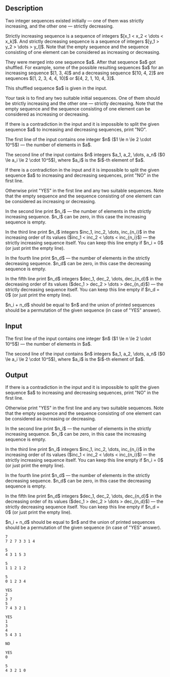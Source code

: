 ## Description

<div><p>Two integer sequences existed initially — one of them was <span class="tex-font-style-bf">strictly</span> increasing, and the other one — <span class="tex-font-style-bf">strictly</span> decreasing.</p><p>Strictly increasing sequence is a sequence of integers $[x_1 &lt; x_2 &lt; \dots &lt; x_k]$. And strictly decreasing sequence is a sequence of integers $[y_1 &gt; y_2 &gt; \dots &gt; y_l]$. Note that the empty sequence and the sequence consisting of one element can be considered as increasing or decreasing.</p><p>They were merged into one sequence $a$. After that sequence $a$ got shuffled. For example, some of the possible resulting sequences $a$ for an increasing sequence $[1, 3, 4]$ and a decreasing sequence $[10, 4, 2]$ are sequences $[1, 2, 3, 4, 4, 10]$ or $[4, 2, 1, 10, 4, 3]$.</p><p>This shuffled sequence $a$ is given in the input.</p><p>Your task is to find <span class="tex-font-style-bf">any</span> two suitable initial sequences. One of them should be <span class="tex-font-style-bf">strictly</span> increasing and the other one — <span class="tex-font-style-bf">strictly</span> decreasing. Note that the empty sequence and the sequence consisting of one element can be considered as increasing or decreasing.</p><p>If there is a contradiction in the input and it is impossible to split the given sequence $a$ to increasing and decreasing sequences, print "<span class="tex-font-style-tt">NO</span>".</p></div><div class="input-specification"><p>The first line of the input contains one integer $n$ ($1 \le n \le 2 \cdot 10^5$) — the number of elements in $a$.</p><p>The second line of the input contains $n$ integers $a_1, a_2, \dots, a_n$ ($0 \le a_i \le 2 \cdot 10^5$), where $a_i$ is the $i$-th element of $a$.</p></div><div class="output-specification"><p>If there is a contradiction in the input and it is impossible to split the given sequence $a$ to increasing and decreasing sequences, print "<span class="tex-font-style-tt">NO</span>" in the first line.</p><p>Otherwise print "<span class="tex-font-style-tt">YES</span>" in the first line and <span class="tex-font-style-bf">any</span> two suitable sequences. Note that the empty sequence and the sequence consisting of one element can be considered as increasing or decreasing.</p><p>In the second line print $n_i$ — the number of elements in the <span class="tex-font-style-bf">strictly increasing</span> sequence. $n_i$ can be zero, in this case the increasing sequence is empty.</p><p>In the third line print $n_i$ integers $inc_1, inc_2, \dots, inc_{n_i}$ in the <span class="tex-font-style-bf">increasing</span> order of its values ($inc_1 &lt; inc_2 &lt; \dots &lt; inc_{n_i}$) — the <span class="tex-font-style-bf">strictly increasing</span> sequence itself. You can keep this line empty if $n_i = 0$ (or just print the empty line).</p><p>In the fourth line print $n_d$ — the number of elements in the <span class="tex-font-style-bf">strictly decreasing</span> sequence. $n_d$ can be zero, in this case the decreasing sequence is empty.</p><p>In the fifth line print $n_d$ integers $dec_1, dec_2, \dots, dec_{n_d}$ in the <span class="tex-font-style-bf">decreasing</span> order of its values ($dec_1 &gt; dec_2 &gt; \dots &gt; dec_{n_d}$) — the <span class="tex-font-style-bf">strictly decreasing</span> sequence itself. You can keep this line empty if $n_d = 0$ (or just print the empty line).</p><p>$n_i + n_d$ should be equal to $n$ and the union of printed sequences should be a permutation of the given sequence (in case of "<span class="tex-font-style-tt">YES</span>" answer).</p></div>

## Input

<p>The first line of the input contains one integer $n$ ($1 \le n \le 2 \cdot 10^5$) — the number of elements in $a$.</p><p>The second line of the input contains $n$ integers $a_1, a_2, \dots, a_n$ ($0 \le a_i \le 2 \cdot 10^5$), where $a_i$ is the $i$-th element of $a$.</p>

## Output

<p>If there is a contradiction in the input and it is impossible to split the given sequence $a$ to increasing and decreasing sequences, print "<span class="tex-font-style-tt">NO</span>" in the first line.</p><p>Otherwise print "<span class="tex-font-style-tt">YES</span>" in the first line and <span class="tex-font-style-bf">any</span> two suitable sequences. Note that the empty sequence and the sequence consisting of one element can be considered as increasing or decreasing.</p><p>In the second line print $n_i$ — the number of elements in the <span class="tex-font-style-bf">strictly increasing</span> sequence. $n_i$ can be zero, in this case the increasing sequence is empty.</p><p>In the third line print $n_i$ integers $inc_1, inc_2, \dots, inc_{n_i}$ in the <span class="tex-font-style-bf">increasing</span> order of its values ($inc_1 &lt; inc_2 &lt; \dots &lt; inc_{n_i}$) — the <span class="tex-font-style-bf">strictly increasing</span> sequence itself. You can keep this line empty if $n_i = 0$ (or just print the empty line).</p><p>In the fourth line print $n_d$ — the number of elements in the <span class="tex-font-style-bf">strictly decreasing</span> sequence. $n_d$ can be zero, in this case the decreasing sequence is empty.</p><p>In the fifth line print $n_d$ integers $dec_1, dec_2, \dots, dec_{n_d}$ in the <span class="tex-font-style-bf">decreasing</span> order of its values ($dec_1 &gt; dec_2 &gt; \dots &gt; dec_{n_d}$) — the <span class="tex-font-style-bf">strictly decreasing</span> sequence itself. You can keep this line empty if $n_d = 0$ (or just print the empty line).</p><p>$n_i + n_d$ should be equal to $n$ and the union of printed sequences should be a permutation of the given sequence (in case of "<span class="tex-font-style-tt">YES</span>" answer).</p>





```input1
7
7 2 7 3 3 1 4
```




```input2
5
4 3 1 5 3
```




```input3
5
1 1 2 1 2
```




```input4
5
0 1 2 3 4
```




```output1
YES
2
3 7 
5
7 4 3 2 1
```




```output2
YES
1
3 
4
5 4 3 1
```




```output3
NO
```




```output4
YES
0

5
4 3 2 1 0
```


